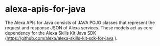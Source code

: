 # alexa-apis-for-java
The Alexa APIs for Java consists of JAVA POJO classes that represent the request and response JSON of Alexa services. These models act as core dependency for the Alexa Skills Kit Java SDK (https://github.com/alexa/alexa-skills-kit-sdk-for-java ).
